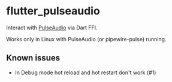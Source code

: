 # flutter_pulseaudio

Interact with [PulseAudio](https://www.freedesktop.org/wiki/Software/PulseAudio/) via Dart FFI.

Works only in Linux with PulseAudio (or pipewire-pulse) running.

## Known issues
 - In Debug mode hot reload and hot restart don't work (#1)